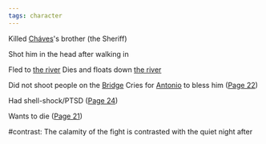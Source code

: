 ```yaml
---
tags: character
---
```

Killed [Cháves](</Cháves.md>)'s brother (the Sheriff)

Shot him in the head after walking in

Fled to [the river](</Symbols/Water.md>)
Dies and floats down [the river](</Symbols/Water.md>)

Did not shoot people on the [Bridge](</Symbols/Bridge.md>)
Cries for [Antonio](</Márez Family/Antonio Márez.md>) to bless him
([Page 22](</BMU.pdf#page=34>))

Had shell-shock/PTSD ([Page 24](</BMU.pdf#page=36>))

Wants to die ([Page 21](</BMU.pdf#page=33>))

#contrast: The calamity of the fight is contrasted with the quiet night after